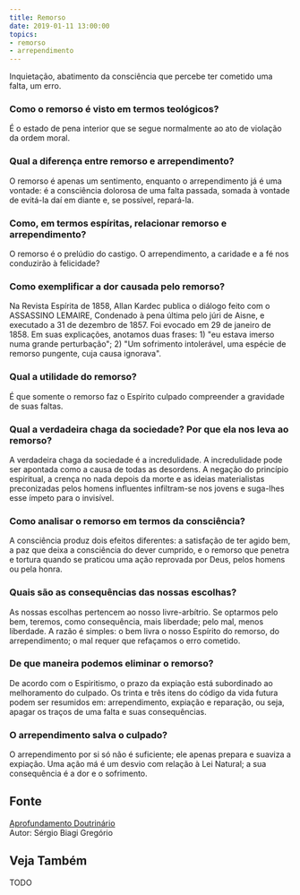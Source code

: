 ```yaml
---
title: Remorso
date: 2019-01-11 13:00:00
topics: 
- remorso
- arrependimento
---
```


Inquietação, abatimento da consciência que percebe ter cometido uma
falta, um erro.

### Como o remorso é visto em termos teológicos?
É o estado de pena interior que se segue normalmente ao ato de violação
da ordem moral.

### Qual a diferença entre remorso e arrependimento?
O remorso é apenas um sentimento, enquanto o arrependimento já é uma
vontade: é a consciência dolorosa de uma falta passada, somada à vontade
de evitá-la daí em diante e, se possível, repará-la.

### Como, em termos espíritas, relacionar remorso e arrependimento?
O remorso é o prelúdio do castigo. O arrependimento, a caridade e a fé
nos conduzirão à felicidade?

### Como exemplificar a dor causada pelo remorso?
Na Revista Espírita de 1858, Allan Kardec publica o diálogo feito com
o ASSASSINO LEMAIRE, Condenado à pena última pelo júri de Aisne, e
executado a 31 de dezembro de 1857. Foi evocado em 29 de janeiro de
1858. Em suas explicações, anotamos duas frases: 1) "eu estava imerso
numa grande perturbação"; 2) "Um sofrimento intolerável, uma espécie de
remorso pungente, cuja causa ignorava".

### Qual a utilidade do remorso?
É que somente o remorso faz o Espírito culpado compreender a gravidade
de suas faltas.

### Qual a verdadeira chaga da sociedade? Por que ela nos leva ao remorso?
A verdadeira chaga da sociedade é a incredulidade. A incredulidade pode
ser apontada como a causa de todas as desordens. A negação do princípio
espiritual, a crença no nada depois da morte e as ideias materialistas
preconizadas pelos homens influentes infiltram-se nos jovens e suga-lhes
esse ímpeto para o invisível.

### Como analisar o remorso em termos da consciência?
A consciência produz dois efeitos diferentes: a satisfação de ter agido
bem, a paz que deixa a consciência do dever cumprido, e o remorso que
penetra e tortura quando se praticou uma ação reprovada por Deus, pelos
homens ou pela honra.

### Quais são as consequências das nossas escolhas?
As nossas escolhas pertencem ao nosso livre-arbítrio. Se optarmos pelo
bem, teremos, como consequência, mais liberdade; pelo mal, menos
liberdade. A razão é simples: o bem livra o nosso Espírito do remorso,
do arrependimento; o mal requer que refaçamos o erro cometido.

### De que maneira podemos eliminar o remorso?
De acordo com o Espiritismo, o prazo da expiação está subordinado ao
melhoramento do culpado. Os trinta e três itens do código da vida futura
podem ser resumidos em: arrependimento, expiação e
reparação, ou seja, apagar os traços de uma falta e suas
consequências.

### O arrependimento salva o culpado?
O arrependimento por si só não é suficiente; ele apenas prepara e
suaviza a expiação. Uma ação má é um desvio com relação à Lei Natural; a
sua consequência é a dor e o sofrimento.

## Fonte
[Aprofundamento Doutrinário](https://sites.google.com/view/aprofundamentodoutrinario/remorso-e-arrependimento)  
Autor: Sérgio Biagi Gregório

## Veja Também
TODO


